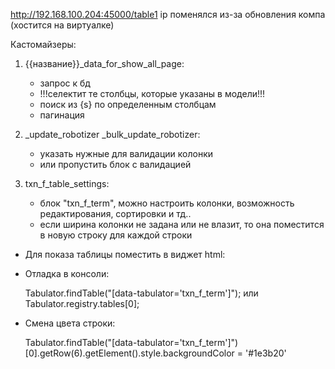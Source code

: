 http://192.168.100.204:45000/table1
ip поменялся из-за обновления компа (хостится на виртуалке)

Кастомайзеры:
1. {{название}}_data_for_show_all_page:
    - запрос к бд 
    - !!!селектит те столбцы, которые указаны в модели!!!
    - поиск из {s} по определенным столбцам
    - пагинация

2. _update_robotizer 
   _bulk_update_robotizer:
    - указать нужные для валидации колонки
    - или пропустить блок с валидацией

3. 	txn_f_table_settings:
    - блок "txn_f_term", можно настроить колонки, возможность редактирования, сортировки и тд..
    - если ширина колонки не задана или не влазит, то она поместится в новую строку для каждой строки


- Для показа таблицы поместить в виджет html:

    <script src="/storage/media/libs/tabulator/tabulator.min.js"></script>
    <script src="/storage/media/static/tab-int.js?__generaterandom__"></script>
    <link rel="stylesheet" href="/storage/media/libs/tabulator/tabulator.min.css"/>
    <link rel="stylesheet" href="/storage/media/libs/tabulator/tabulator_semanticui.min.css"/>
    <div data-tabulator="txn_f_term" data-bulk-form="bulk_edit_txn_f_term.items"></div>


- Отладка в консоли:

    Tabulator.findTable("[data-tabulator='txn_f_term']");
    или
    Tabulator.registry.tables[0];

- Смена цвета строки:

    Tabulator.findTable("[data-tabulator='txn_f_term']")[0].getRow(6).getElement().style.backgroundColor = '#1e3b20'